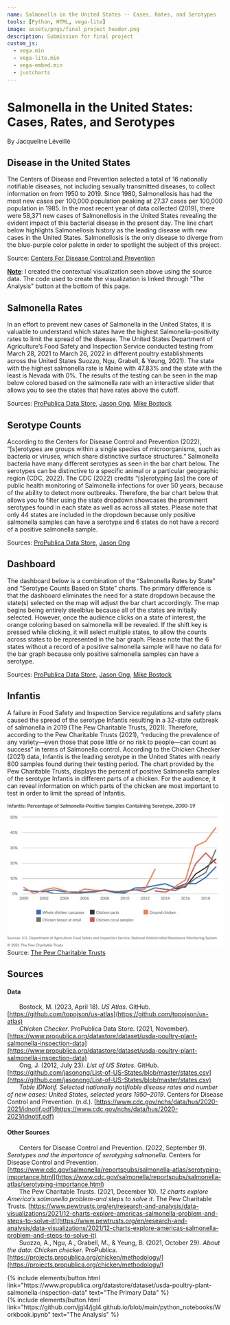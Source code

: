 ```yaml
---
name: Salmonella in the United States -- Cases, Rates, and Serotypes
tools: [Python, HTML, vega-lite]
image: assets/pngs/final_project_header.png
description: Submission for final project
custom_js:
  - vega.min
  - vega-lite.min
  - vega-embed.min
  - justcharts
---
```



# Salmonella in the United States: Cases, Rates, and Serotypes
By Jacqueline Léveillé

## Disease in the United States

The Centers of Disease and Prevention selected a total of 16 nationally notifiable diseases, not including sexually transmitted diseases, to collect information on from 1950 to 2019. Since 1980, Salmonellosis has had the most new cases per 100,000 population peaking at 27.37 cases per 100,000 population in 1985. In the most recent year of data collected (2019), there were 58,371 new cases of Salmonellosis in the United States revealing the evident impact of this bacterial disease in the present day. The line chart below highlights Salmonellosis history as the leading disease with new cases in the United States. Salmonellosis is the only disease to diverge from the blue-purple color palette in order to spotlight the subject of this project.

<vegachart schema-url="{{ site.baseurl }}/assets/json/disease_chart.json" style="width: 100%"></vegachart>
Source: [Centers For Disease Control and Prevention](https://www.cdc.gov/nchs/data/hus/2020-2021/IDNotif.pdf)

**<u>Note</u>**: I created the contextual visualization seen above using the source data. The code used to create the visualization is linked through "The Analysis" button at the bottom of this page. 

## Salmonella Rates

In an effort to prevent new cases of Salmonella in the United States, it is valuable to understand which states have the highest Salmonella-positivity rates to limit the spread of the disease. The United States Department of Agriculture’s Food Safety and Inspection Service conducted testing from March 28, 2021 to March 26, 2022 in different poultry establishments across the United States Suozzo, Ngu, Grabell, & Yeung, 2021). The state with the highest salmonella rate is Maine with 47.83% and the state with the least is Nevada with 0%. The results of the testing can be seen in the map below colored based on the salmonella rate with an interactive slider that allows you to see the states that have rates above the cutoff.

<vegachart schema-url="{{ site.baseurl }}/assets/json/cutoff_chart.json" style="width: 100%"></vegachart>
Sources: 
[ProPublica Data Store](https://www.propublica.org/datastore/dataset/usda-poultry-plant-salmonella-inspection-data),
[Jason Ong](https://github.com/jasonong/List-of-US-States/blob/master/states.csv), 
[Mike Bostock](https://cdn.jsdelivr.net/npm/us-atlas@3/states-10m.json)

## Serotype Counts

According to the Centers for Disease Control and Prevention (2022), “[s]erotypes are groups within a single species of microorganisms, such as bacteria or viruses, which share distinctive surface structures.” Salmonella bacteria have many different serotypes as seen in the bar chart below. The serotypes can be distinctive to a specific animal or a particular geographic region (CDC, 2022). The CDC (2022) credits “[s]erotyping [as] the core of public health monitoring of Salmonella infections for over 50 years, because of the ability to detect more outbreaks. Therefore, the bar chart below that allows you to filter using the state dropdown showcases the prominent serotypes found in each state as well as across all states. Please note that only 44 states are included in the dropdown because only positive salmonella samples can have a serotype and 6 states do not have a record of a positive salmonella sample.

<vegachart schema-url="{{ site.baseurl }}/assets/json/bar_chart.json" style="width: 100%"></vegachart>
Sources: 
[ProPublica Data Store](https://www.propublica.org/datastore/dataset/usda-poultry-plant-salmonella-inspection-data),
[Jason Ong](https://github.com/jasonong/List-of-US-States/blob/master/states.csv) 

## Dashboard

The dashboard below is a combination of the “Salmonella Rates by State” and “Serotype Counts Based on State” charts. The primary difference is that the dashboard eliminates the need for a state dropdown because the state(s) selected on the map will adjust the bar chart accordingly. The map begins being entirely steelblue because all of the states are initially selected. However, once the audience clicks on a state of interest, the orange coloring based on salmonella will be revealed. If the shift key is pressed while clicking, it will select multiple states, to allow the counts across states to be represented in the bar graph. Please note that the 6 states without a record of a positive salmonella sample will have no data for the bar graph because only positive salmonella samples can have a serotype.

<vegachart schema-url="{{ site.baseurl }}/assets/json/dashboard.json" style="width: 100%"></vegachart>
Sources: 
[ProPublica Data Store](https://www.propublica.org/datastore/dataset/usda-poultry-plant-salmonella-inspection-data),
[Jason Ong](https://github.com/jasonong/List-of-US-States/blob/master/states.csv), 
[Mike Bostock](https://cdn.jsdelivr.net/npm/us-atlas@3/states-10m.json)

## Infantis

A failure in Food Safety and Inspection Service regulations and safety plans caused the spread of the serotype Infantis resulting in a 32-state outbreak of salmonella in 2019 (The Pew Charitable Trusts, 2021). Therefore, according to the Pew Charitable Trusts (2021), “reducing the prevalence of any variety—even those that pose little or no risk to people—can count as success” in terms of Salmonella control. According to the Chicken Checker (2021) data, Infantis is the leading serotype in the United States with nearly 800 samples found during their testing period. The chart provided by the Pew Charitable Trusts, displays the percent of positive Salmonella samples of the serotype Infantis in different parts of a chicken. For the audience, it can reveal information on which parts of the chicken are most important to test in order to limit the spread of Infantis.

![chart.png](/assets/pngs/chart.png)
Source: [The Pew Charitable Trusts](https://www.pewtrusts.org/en/research-and-analysis/data-visualizations/2021/12-charts-explore-americas-salmonella-problem-and-steps-to-solve-it)

## Sources
#### Data
&ensp;&ensp;&ensp;&ensp;Bostock, M. (2023, April 18). *US Atlas*. GitHub. [https://github.com/topojson/us-atlas](https://github.com/topojson/us-atlas)
<br>&ensp;&ensp;&ensp;&ensp;*Chicken Checker*. ProPublica Data Store. (2021, November). [https://www.propublica.org/datastore/dataset/usda-poultry-plant-salmonella-inspection-data](https://www.propublica.org/datastore/dataset/usda-poultry-plant-salmonella-inspection-data)
<br>&ensp;&ensp;&ensp;&ensp;Ong, J. (2012, July 23). *List of US States*. GitHub. [https://github.com/jasonong/List-of-US-States/blob/master/states.csv](https://github.com/jasonong/List-of-US-States/blob/master/states.csv)
<br>&ensp;&ensp;&ensp;&ensp;*Table IDNotif. Selected nationally notifiable disease rates and number of new cases: United States, selected years 1950–2019*. Centers for Disease Control and Prevention. (n.d.). [https://www.cdc.gov/nchs/data/hus/2020-2021/idnotif.pdf](https://www.cdc.gov/nchs/data/hus/2020-2021/idnotif.pdf)
#### Other Sources
&ensp;&ensp;&ensp;&ensp;Centers for Disease Control and Prevention. (2022, September 9). *Serotypes and the importance of serotyping salmonella*. Centers for Disease Control and Prevention. [https://www.cdc.gov/salmonella/reportspubs/salmonella-atlas/serotyping-importance.html](https://www.cdc.gov/salmonella/reportspubs/salmonella-atlas/serotyping-importance.html)
<br>&ensp;&ensp;&ensp;&ensp;The Pew Charitable Trusts. (2021, December 10). *12 charts explore America’s salmonella problem-and steps to solve it*. The Pew Charitable Trusts. [https://www.pewtrusts.org/en/research-and-analysis/data-visualizations/2021/12-charts-explore-americas-salmonella-problem-and-steps-to-solve-it](https://www.pewtrusts.org/en/research-and-analysis/data-visualizations/2021/12-charts-explore-americas-salmonella-problem-and-steps-to-solve-it)
<br>&ensp;&ensp;&ensp;&ensp;Suozzo, A., Ngu, A., Grabell, M., &amp; Yeung, B. (2021, October 29). *About the data: Chicken checker*. ProPublica. [https://projects.propublica.org/chicken/methodology/](https://projects.propublica.org/chicken/methodology/)

<!-- these are written in a combo of html and liquid --> 

<div class="left">
{% include elements/button.html link="https://www.propublica.org/datastore/dataset/usda-poultry-plant-salmonella-inspection-data" text="The Primary Data" %}
</div>

<div class="right">
{% include elements/button.html link="https://github.com/jgl4/jgl4.github.io/blob/main/python_notebooks/Workbook.ipynb" text="The Analysis" %}
</div>